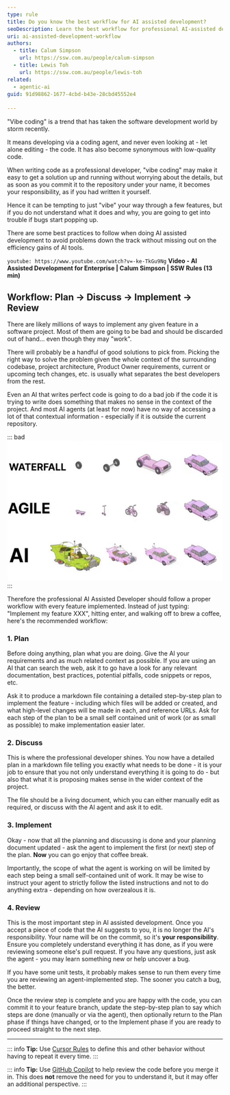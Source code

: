 ```yaml
---
type: rule
title: Do you know the best workflow for AI assisted development?
seoDescription: Learn the best workflow for professional AI-assisted development and avoid the pitfalls of "vibe coding".
uri: ai-assisted-development-workflow
authors:
  - title: Calum Simpson
    url: https://ssw.com.au/people/calum-simpson
  - title: Lewis Toh
    url: https://ssw.com.au/people/lewis-toh
related:
  - agentic-ai
guid: 91d98862-1677-4cbd-b43e-28cbd45552e4

---
```


"Vibe coding" is a trend that has taken the software development world by storm recently.

It means developing via a coding agent, and never even looking at - let alone editing - the code. It has also become synonymous with low-quality code.

When writing code as a professional developer, "vibe coding" may make it easy to get a solution up and running without worrying about the details, but as soon as you commit it to the repository under your name, it becomes your responsibility, as if you had written it yourself.

Hence it can be tempting to just "vibe" your way through a few features, but if you do not understand what it does and why, you are going to get into trouble if bugs start popping up.

There are some best practices to follow when doing AI assisted development to avoid problems down the track without missing out on the efficiency gains of AI tools.

<!--endintro-->

`youtube: https://www.youtube.com/watch?v=-ke-TkGu9Ng`
**Video - AI Assisted Development for Enterprise | Calum Simpson | SSW Rules (13 min)**

## Workflow: Plan → Discuss → Implement → Review

There are likely millions of ways to implement any given feature in a software project. Most of them are going to be bad and should be discarded out of hand... even though they may "work".

There will probably be a handful of good solutions to pick from. Picking the right way to solve the problem given the whole context of the surrounding codebase, project architecture, Product Owner requirements, current or upcoming tech changes, etc. is usually what separates the best developers from the rest.

Even an AI that writes perfect code is going to do a bad job if the code it is trying to write does something that makes no sense in the context of the project. And most AI agents (at least for now) have no way of accessing a lot of that contextual information - especially if it is outside the current repository.

::: bad
![Figure: Bad example - Vibe coding overcooked the solution](goofy-ai-car.jpg)
:::

Therefore the professional AI Assisted Developer should follow a proper workflow with every feature implemented. Instead of just typing: "Implement my feature XXX", hitting enter, and walking off to brew a coffee, here's the recommended workflow:

### 1. Plan

Before doing anything, plan what you are doing. Give the AI your requirements and as much related context as possible. If you are using an AI that can search the web, ask it to go have a look for any relevant documentation, best practices, potential pitfalls, code snippets or repos, etc.

Ask it to produce a markdown file containing a detailed step-by-step plan to implement the feature - including which files will be added or created, and what high-level changes will be made in each, and reference URLs. Ask for each step of the plan to be a small self contained unit of work (or as small as possible) to make implementation easier later.

### 2. Discuss

This is where the professional developer shines. You now have a detailed plan in a markdown file telling you exactly what needs to be done - it is your job to ensure that you not only understand everything it is going to do - but also that what it is proposing makes sense in the wider context of the project.

The file should be a living document, which you can either manually edit as required, or discuss with the AI agent and ask it to edit.

### 3. Implement

Okay - now that all the planning and discussing is done and your planning document updated - ask the agent to implement the first (or next) step of the plan. **Now** you can go enjoy that coffee break.

Importantly, the scope of what the agent is working on will be limited by each step being a small self-contained unit of work. It may be wise to instruct your agent to strictly follow the listed instructions and not to do anything extra - depending on how overzealous it is.

### 4. Review

This is the most important step in AI assisted development. Once you accept a piece of code that the AI suggests to you, it is no longer the AI's responsibility. Your name will be on the commit, so it's **your responsibility**. Ensure you completely understand everything it has done, as if you were reviewing someone else's pull request. If you have any questions, just ask the agent - you may learn something new or help uncover a bug.

If you have some unit tests, it probably makes sense to run them every time you are reviewing an agent-implemented step. The sooner you catch a bug, the better.

Once the review step is complete and you are happy with the code, you can commit it to your feature branch, update the step-by-step plan to say which steps are done (manually or via the agent), then optionally return to the Plan phase if things have changed, or to the Implement phase if you are ready to proceed straight to the next step.

- - -

::: info
**Tip:** Use [Cursor Rules](https://docs.cursor.com/context/rules) to define this and other behavior without having to repeat it every time.
:::

::: info
**Tip:** Use [GitHub Copilot](https://docs.github.com/en/copilot/using-github-copilot/code-review/using-copilot-code-review) to help review the code before you merge it in. This does **not** remove the need for you to understand it, but it may offer an additional perspective.
:::
